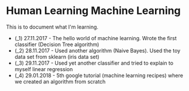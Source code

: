 # Human Learning Machine Learning
This is to document what I'm learning. 
  - (_1) 27.11.2017 - The hello world of machine learning. Wrote the first classifier (Decision Tree algorithm)
  - (_2) 28.11.2017 - Used another algorithm (Naive Bayes). Used the toy data set from sklearn (iris data set)
  - (_3) 29.11.2017 - Used yet another classifier and tried to explain to myself linear regression
  - (_4) 29.01.2018 - 5th google tutorial (machine learning recipes) where we created an algorithm from scratch
